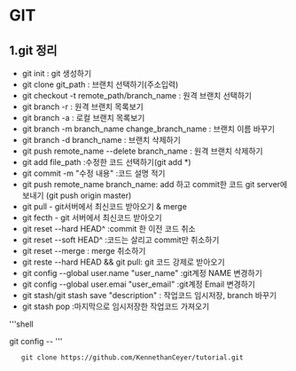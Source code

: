 # GIT 

## 1.git 정리

- git init : git 생성하기
- git clone git_path : 브랜치 선택하기(주소입력)
- git checkout -t remote_path/branch_name : 원격 브랜치 선택하기
- git branch -r : 원격 브랜치 목록보기
- git branch -a : 로컬 브랜치 목록보기
- git branch -m branch_name change_branch_name : 브랜치 이름 바꾸기
- git branch -d branch_name : 브랜치 삭제하기
- git push remote_name --delete branch_name : 원격 브랜치 삭제하기
- git add file_path :수정한 코드 선택하기(git add *)
- git commit -m "수정 내용" :코드 설명 적기
- git push remote_name branch_name: add 하고 commit한 코드 git server에 보내기
  (git push origin master)
- git pull - git서버에서 최신코드 받아오기 & merge
- git fecth - git 서버에서 최신코드 받아오기
- git reset --hard HEAD^ :commit 한 이전 코드 취소
- git reset --soft HEAD^ :코드는 살리고 commit만 취소하기
- git reset --merge : merge 취소하기
- git reste --hard HEAD && git pull: git 코드 강제로 받아오기
- git config --global user.name "user_name" :git계정 NAME 변경하기
- git config --global user.emai "user_email" :git계정 Email 변경하기
- git stash/git stash save "description" : 작업코드 임시저장, branch 바꾸기
- git stash pop :마지막으로 임시저장한 작업코드 가져오기

 '''shell
 
 git config --
'''



 ```shell
    git clone https://github.com/KennethanCeyer/tutorial.git
```



